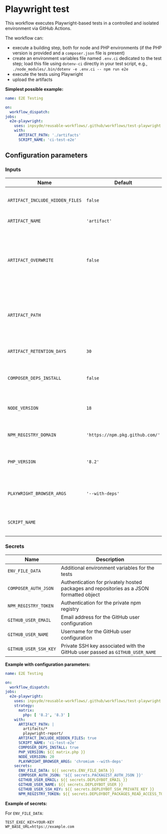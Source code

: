 # Playwright test

This workflow executes Playwright-based tests in a controlled and isolated environment via GitHub Actions.

The workflow can:

- execute a building step, both for node and PHP environments (if the PHP version is provided and a `composer.json` file is present)
- create an environment variables file named `.env.ci` dedicated to the test step; load this file using `dotenv-ci` directly in your test script, e.g., `./node_modules/.bin/dotenv -e .env.ci -- npm run e2e`
- execute the tests using Playwright
- upload the artifacts

**Simplest possible example:**

```yml
name: E2E Testing

on:
  workflow_dispatch:
jobs:
  e2e-playwright:
    uses: inpsyde/reusable-workflows/.github/workflows/test-playwright.yml@main
    with:
      ARTIFACT_PATH: './artifacts'
      SCRIPT_NAME: 'ci-test-e2e'
```

## Configuration parameters

### Inputs

| Name                            | Default                         | Description                                                                                       |
|---------------------------------|---------------------------------|---------------------------------------------------------------------------------------------------|
| `ARTIFACT_INCLUDE_HIDDEN_FILES` | `false`                         | Whether to include hidden files in the artifact                                                   |
| `ARTIFACT_NAME`                 | `'artifact'`                    | Name for the artifact                                                                             |
| `ARTIFACT_OVERWRITE`            | `false`                         | Determine if an artifact with a matching name will be deleted before a new one is uploaded or not |
| `ARTIFACT_PATH`                 |                                 | A file, directory or wildcard pattern that describes what to upload                               |
| `ARTIFACT_RETENTION_DAYS`       | `30`                            | Duration after which artifact will expire in day                                                  |
| `COMPOSER_DEPS_INSTALL`         | `false`                         | Whether to install Composer dependencies                                                          |
| `NODE_VERSION`                  | `18`                            | Node version with which the node script will be executed                                          |
| `NPM_REGISTRY_DOMAIN`           | `'https://npm.pkg.github.com/'` | Domain of the private npm registry                                                                |
| `PHP_VERSION`                   | `'8.2'`                         | PHP version with which the dependencies are installed                                             |
| `PLAYWRIGHT_BROWSER_ARGS`       | `'--with-deps'`                 | Set of arguments passed to `npx playwright install`                                               |
| `SCRIPT_NAME`                   |                                 | The name of a custom script to run the tests                                                      | 

### Secrets

| Name                  | Description                                                                              |
|-----------------------|------------------------------------------------------------------------------------------|
| `ENV_FILE_DATA`       | Additional environment variables for the tests                                           |
| `COMPOSER_AUTH_JSON`  | Authentication for privately hosted packages and repositories as a JSON formatted object |
| `NPM_REGISTRY_TOKEN`  | Authentication for the private npm registry                                              |
| `GITHUB_USER_EMAIL`   | Email address for the GitHub user configuration                                          |
| `GITHUB_USER_NAME`    | Username for the GitHub user configuration                                               |
| `GITHUB_USER_SSH_KEY` | Private SSH key associated with the GitHub user passed as `GITHUB_USER_NAME`             |

**Example with configuration parameters:**

```yml
name: E2E Testing

on:
  workflow_dispatch:
jobs:
  e2e-playwright:
    uses: inpsyde/reusable-workflows/.github/workflows/test-playwright.yml@main
    strategy:
      matrix:
        php: [ '8.2', '8.3' ]
    with:
      ARTIFACT_PATH: |
        artifacts/*
        playwright-report/
      ARTIFACT_INCLUDE_HIDDEN_FILES: true
      SCRIPT_NAME: 'ci-test-e2e'
      COMPOSER_DEPS_INSTALL: true
      PHP_VERSION: ${{ matrix.php }}
      NODE_VERSION: 20
      PLAYWRIGHT_BROWSER_ARGS: 'chromium --with-deps'
    secrets:
      ENV_FILE_DATA: ${{ secrets.ENV_FILE_DATA }}
      COMPOSER_AUTH_JSON: '${{ secrets.PACKAGIST_AUTH_JSON }}'
      GITHUB_USER_EMAIL: ${{ secrets.DEPLOYBOT_EMAIL }}
      GITHUB_USER_NAME: ${{ secrets.DEPLOYBOT_USER }}
      GITHUB_USER_SSH_KEY: ${{ secrets.DEPLOYBOT_SSH_PRIVATE_KEY }}
      NPM_REGISTRY_TOKEN: ${{ secrets.DEPLOYBOT_PACKAGES_READ_ACCESS_TOKEN}}
```

**Example of secrets:**

For `ENV_FILE_DATA`:

```SHELL
TEST_EXEC_KEY=YOUR-KEY
WP_BASE_URL=https://example.com
```
